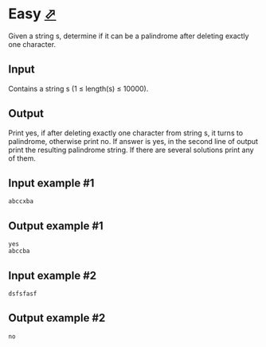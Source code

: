 # Easy [⬀](https://www.e-olymp.com/en/problems/7440)
Given a string s, determine if it can be a palindrome after deleting exactly one character.

## Input
Contains a string s (1 ≤ length(s) ≤ 10000).

## Output
Print yes, if after deleting exactly one character from string s, it turns to palindrome, otherwise print no. If answer is yes, in the second line of output print the resulting palindrome string. If there are several solutions print any of them.

## Input example #1
```
abccxba
```

## Output example #1
```
yes
abccba
```

## Input example #2
```
dsfsfasf
```

## Output example #2
```
no
```
